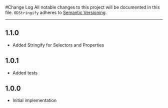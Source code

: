 #Change Log
All notable changes to this project will be documented in this file.
`ODStringify` adheres to [Semantic Versioning](http://semver.org/).

---

## 1.1.0
  * Added Stringify for Selectors and Properties

## 1.0.1
  * Added tests

## 1.0.0
 * Initial implementation
